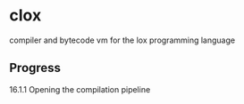 # clox

compiler and bytecode vm for the lox programming language

## Progress

16.1.1 Opening the compilation pipeline
